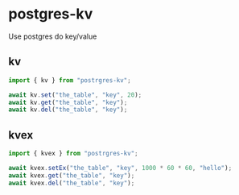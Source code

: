 # postgres-kv

Use postgres do key/value

## kv

```ts
import { kv } from "postrgres-kv";

await kv.set("the_table", "key", 20);
await kv.get("the_table", "key");
await kv.del("the_table", "key");
```

## kvex

```ts
import { kvex } from "postrgres-kv";

await kvex.setEx("the_table", "key", 1000 * 60 * 60, "hello");
await kvex.get("the_table", "key");
await kvex.del("the_table", "key");
```
